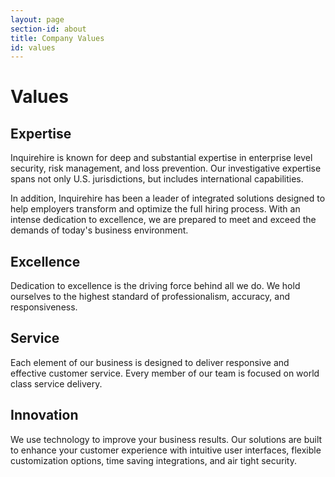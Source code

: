 ```yaml
---
layout: page
section-id: about
title: Company Values
id: values
---
```


# Values

## Expertise
Inquirehire is known for deep and substantial expertise in enterprise level security, risk management, and loss prevention. Our investigative expertise spans not only U.S. jurisdictions, but includes international capabilities.

In addition, Inquirehire has been a leader of integrated solutions designed to help employers transform and optimize the full hiring process. With an intense dedication to excellence, we are prepared to meet and exceed the demands of today's business environment.

## Excellence

Dedication to excellence is the driving force behind all we do. We hold ourselves to the highest standard of professionalism, accuracy, and responsiveness.

## Service

Each element of our business is designed to deliver responsive and effective customer service. Every member of our team is focused on world class service delivery.

## Innovation

We use technology to improve your business results. Our solutions are built to enhance your customer experience with intuitive user interfaces, flexible customization options, time saving integrations, and air tight security.